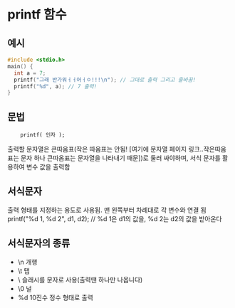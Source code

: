 printf 함수
============

예시
---------
```c
#include <stdio.h>
main() {
  int a = 7;
  printf("그래 반가워ㅓㅓ어ㅓㅇ!!!\n"); // 그대로 출력 그리고 줄바꿈!
  printf("%d", a); // 7 출력!
}
```
문법
----------
        printf( 인자 );
출력할 문자열은 큰따옴표(작은 따옴표는 안됨! [여기에 문자열 페이지 링크..작은따옴표는 문자 하나 큰따옴표는 문자열을 나타내기 때문])로 둘러 싸야하며,
서식 문자를 활용하여 변수 값을 출력함

서식문자
-----------
출력 형태를 지정하는 용도로 사용됨.
맨 왼쪽부터 차례대로 각 변수와 연결 됨
        printf("%d 1, %d 2", d1, d2); // %d 1은 d1의 값을, %d 2는 d2의 값을 받아온다

서식문자의 종류
-----------------
- \n   개행
- \t   탭
- \\   슬래시를 문자로 사용(출력땐 하나만 나옵니다)
- \0   널
- %d   10진수 정수 형태로 출력